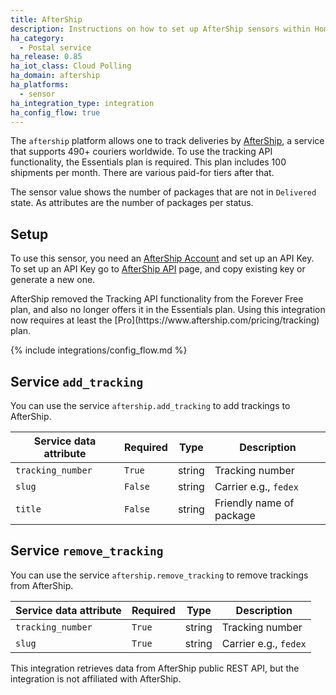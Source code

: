 ```yaml
---
title: AfterShip
description: Instructions on how to set up AfterShip sensors within Home Assistant.
ha_category:
  - Postal service
ha_release: 0.85
ha_iot_class: Cloud Polling
ha_domain: aftership
ha_platforms:
  - sensor
ha_integration_type: integration
ha_config_flow: true
---
```


The `aftership` platform allows one to track deliveries by [AfterShip](https://www.aftership.com), a service that supports 490+ couriers worldwide. To use the tracking API functionality, the Essentials plan is required. This plan includes 100 shipments per month. There are various paid-for tiers after that.

The sensor value shows the number of packages that are not in `Delivered` state. As attributes are the number of packages per status.

## Setup

To use this sensor, you need an [AfterShip Account](https://accounts.aftership.com/register) and set up an API Key. To set up an API Key go to [AfterShip API](https://admin.aftership.com/settings/api-keys) page, and copy existing key or generate a new one.

<div class='note info'>
AfterShip removed the Tracking API functionality from the Forever Free plan, and also no longer offers it in the Essentials plan. Using this integration now requires at least the [Pro](https://www.aftership.com/pricing/tracking) plan.
</div>

{% include integrations/config_flow.md %}

## Service `add_tracking`

 You can use the service `aftership.add_tracking` to add trackings to AfterShip.

| Service data attribute | Required | Type | Description |
| ---------------------- | -------- | -------- | ----------- |
| `tracking_number` | `True` | string | Tracking number
| `slug` | `False` | string | Carrier e.g.,  `fedex`
| `title` | `False` | string | Friendly name of package

## Service `remove_tracking`

 You can use the service `aftership.remove_tracking` to remove trackings from AfterShip.

| Service data attribute | Required | Type | Description |
| ---------------------- | -------- | -------- | ----------- |
| `tracking_number` | `True` | string | Tracking number
| `slug` | `True` | string | Carrier e.g.,  `fedex`

<div class='note info'>
This integration retrieves data from AfterShip public REST API, but the integration is not affiliated with AfterShip.
</div>
